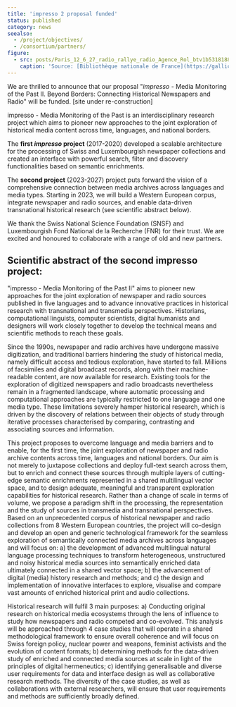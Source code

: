 ```yaml
---
title: 'impresso 2 proposal funded'
status: published
category: news
seealso:
  - /project/objectives/
  - /consortium/partners/
figure:
  - src: posts/Paris_12_6_27_radio_rallye_radio_Agence_Rol_btv1b53181880n_1.jpeg
    caption: 'Source: [Bibliothèque nationale de France](https://gallica.bnf.fr/ark:/12148/btv1b53181880n/f1.item)'
---
```


We are thrilled to announce that our proposal "_impresso_ - Media Monitoring of the Past II. Beyond Borders: Connecting Historical Newspapers and Radio" will be funded.
[site under re-construction]

<!-- more -->

impresso - Media Monitoring of the Past is an interdisciplinary research project which aims to pioneer new approaches to the joint exploration of historical media content across time, languages, and national borders.

The **first _impresso_ project** (2017-2020) developed a scalable architecture for the processing of Swiss and Luxembourgish newspaper collections and created an interface with powerful search, filter and discovery functionalities based on semantic enrichments.

The **second project** (2023-2027) project puts forward the vision of a comprehensive connection between media archives across languages and media types. Starting in 2023, we will build a Western European corpus, integrate newspaper and radio sources, and enable data-driven transnational historical research (see scientific abstract below).

We thank the Swiss National Science Foundation (SNSF) and Luxembourgish Fond National de la Recherche (FNR) for their trust. We are excited and honoured to collaborate with a range of old and new partners.

## Scientific abstract of the second impresso project:

"impresso - Media Monitoring of the Past II" aims to pioneer new approaches for the joint exploration of newspaper and radio sources published in five languages and to advance innovative practices in historical research with transnational and transmedia perspectives. Historians, computational linguists, computer scientists, digital humanists and designers will work closely together to develop the technical means and scientific methods to reach these goals.

Since the 1990s, newspaper and radio archives have undergone massive digitization, and traditional barriers hindering the study of historical media, namely difficult access and tedious exploration, have started to fall. Millions of facsimiles and digital broadcast records, along with their machine-readable content, are now available for research. Existing tools for the exploration of digitized newspapers and radio broadcasts nevertheless remain in a fragmented landscape, where automatic processing and computational approaches are typically restricted to one language and one media type. These limitations severely hamper historical research, which is driven by the discovery of relations between their objects of study through iterative processes characterised by comparing, contrasting and associating sources and information.

This project proposes to overcome language and media barriers and to enable, for the first time, the joint exploration of newspaper and radio archive contents across time, languages and national borders. Our aim is not merely to juxtapose collections and deploy full-text search across them, but to enrich and connect these sources through multiple layers of cutting-edge semantic enrichments represented in a shared multilingual vector space, and to design adequate, meaningful and transparent exploration capabilities for historical research. Rather than a change of scale in terms of volume, we propose a paradigm shift in the processing, the representation and the study of sources in transmedia and transnational perspectives. Based on an unprecedented corpus of historical newspaper and radio collections from 8 Western European countries, the project will co-design and develop an open and generic technological framework for the seamless exploration of semantically connected media archives across languages and will focus on: a) the development of advanced multilingual natural language processing techniques to transform heterogeneous, unstructured and noisy historical media sources into semantically enriched data ultimately connected in a shared vector space; b) the advancement of digital (media) history research and methods; and c) the design and implementation of innovative interfaces to explore, visualise and compare vast amounts of enriched historical print and audio collections.

Historical research will fulfil 3 main purposes: a) Conducting original research on historical media ecosystems through the lens of influence to study how newspapers and radio competed and co-evolved. This analysis will be approached through 4 case studies that will operate in a shared methodological framework to ensure overall coherence and will focus on Swiss foreign policy, nuclear power and weapons, feminist activists and the evolution of content formats; b) determining methods for the data-driven study of enriched and connected media sources at scale in light of the principles of digital hermeneutics; c) identifying generalisable and diverse user requirements for data and interface design as well as collaborative research methods. The diversity of the case studies, as well as collaborations with external researchers, will ensure that user requirements and methods are sufficiently broadly defined.
